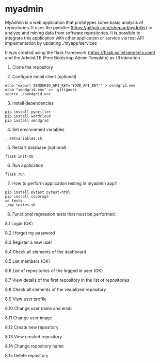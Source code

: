 # myadmin

MyAdmin is a web application that prototypes some basic analysis of repositories. It uses the pydriller (https://github.com/ishepard/pydriller) to analyze and mining data from software repositories. It is possible to integrate this application with other application or service via rest API implementation by updating ./myapp/services

It was created using the flask framework (https://flask.palletsprojects.com) and the AdminLTE (Free Bootstrap Admin Template) as UI interation.

1. Clone the repository

2. Configure email client (optional)
```
echo "export SENDGRID_API_KEY='YOUR_API_KEY'" > sendgrid.env
echo "sendgrid.env" >> .gitignore
source ./sendgrid.env
```

3. Install dependencies
```
pip install pydriller
pip install wordcloud
pip install sendgrid
```
4. Set environment variables
```
. setvariables.sh
```

5. Restart database (optional)
```
flask init-db
```

6. Run application
```
flask run
```

7. How to perform application testing in myadmin app?
```
pip install pytest pytest-html
pip install coverage
cd tests
./my_testes.sh
```

8. Functional regression tests that must be performed:

8.1 Login (OK)

8.2 I forgot my password

8.3 Register a new user

8.4 Check all elements of the dashboard

8.5 List members (OK)

8.6 List of repositories of the logged in user (OK)

8.7 View details of the first repository in the list of repositories

8.8 Check all elements of the visualized repository

8.9 View user profile

8.10 Change user name and email

8.11 Change user image

8.12 Create new repository

8.13 View created repository

8.14 Change repository name

8.15 Delete repository
